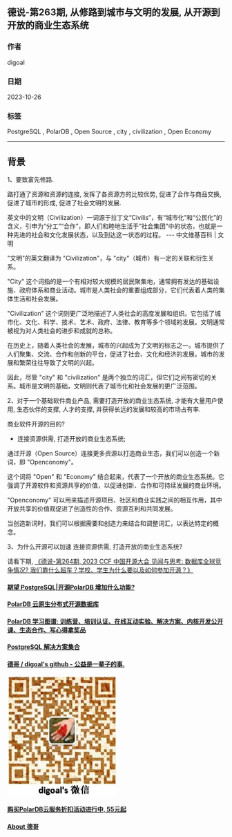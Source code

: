 ## 德说-第263期, 从修路到城市与文明的发展, 从开源到开放的商业生态系统    
                                                    
### 作者                                                    
digoal                                                    
                                                    
### 日期                                                    
2023-10-26                                           
                                                    
### 标签                                                    
PostgreSQL , PolarDB , Open Source , city , civilization , Open Economy       
                                                    
----                                                    
                                                    
## 背景   
1、要致富先修路.    
  
路打通了资源和资源的连接, 发挥了各资源方的比较优势, 促进了合作与商品交换, 促进了城市的形成, 促进了社会文明的发展.    
  
英文中的文明（Civilization）一词源于拉丁文“Civilis”，有“城市化”和“公民化”的含义，引申为“分工”“合作”，即人们和睦地生活于“社会集团”中的状态，也就是一种先进的社会和文化发展状态，以及到达这一状态的过程。  --- 中文维基百科 | 文明     
  
"文明"的英文翻译为 "Civilization"，与 "city"（城市）有一定的关联和衍生关系。  
  
"City" 这个词指的是一个有相对较大规模的居民聚集地，通常拥有发达的基础设施、政府体系和商业活动。城市是人类社会的重要组成部分，它们代表着人类的集体生活和社会发展。  
  
"Civilization" 这个词则更广泛地描述了人类社会的高度发展和组织。它包括了城市化、文化、科学、技术、艺术、政府、法律、教育等多个领域的发展。文明通常被视为对人类社会的进步和成就的总称。  
  
在历史上，随着人类社会的发展，城市的兴起成为了文明的标志之一。城市提供了人们聚集、交流、合作和创新的平台，促进了社会、文化和经济的发展。城市的发展和繁荣往往导致了文明的兴起。  
  
因此，尽管 "city" 和 "civilization" 是两个独立的词汇，但它们之间有密切的关系。城市是文明的基础，文明则代表了城市化和社会发展的更广泛范围。  
  
  
2、对于一个基础软件商业产品, 需要打造开放的商业生态系统, 才能有大量用户使用, 生态伙伴的支撑, 人才的支撑, 并获得长远的发展和较高的市场占有率.    
  
商业软件开源的目的?   
- 连接资源供需, 打造开放的商业生态系统;   
  
通过开源（Open Source）连接更多资源以打造商业生态，我们可以创造一个新词，即 "Openconomy"。  
  
这个词将 "Open" 和 "Economy" 结合起来，代表了一个开放的商业生态系统。它强调了开源软件和资源共享的价值，以促进创新、合作和可持续发展的商业环境。  
  
"Openconomy" 可以用来描述开源项目、社区和商业实践之间的相互作用，其中开放共享的价值观促进了创造性的合作、资源互利和共同发展。  
  
当创造新词时，我们可以根据需要和创造力来结合和调整词汇，以表达特定的概念。  
  
3、为什么开源可以加速 连接资源供需, 打造开放的商业生态系统?   
  
请看下期, [《德说-第264期, 2023 CCF 中国开源大会 见闻与思考: 数据库全球竞争情况? 我们靠什么超车？学校、学生为什么要以及如何参加开源？》](../202310/20231026_05.md)    
  
  
#### [期望 PostgreSQL|开源PolarDB 增加什么功能?](https://github.com/digoal/blog/issues/76 "269ac3d1c492e938c0191101c7238216")
  
  
#### [PolarDB 云原生分布式开源数据库](https://github.com/ApsaraDB "57258f76c37864c6e6d23383d05714ea")
  
  
#### [PolarDB 学习图谱: 训练营、培训认证、在线互动实验、解决方案、内核开发公开课、生态合作、写心得拿奖品](https://www.aliyun.com/database/openpolardb/activity "8642f60e04ed0c814bf9cb9677976bd4")
  
  
#### [PostgreSQL 解决方案集合](../201706/20170601_02.md "40cff096e9ed7122c512b35d8561d9c8")
  
  
#### [德哥 / digoal's github - 公益是一辈子的事.](https://github.com/digoal/blog/blob/master/README.md "22709685feb7cab07d30f30387f0a9ae")
  
  
![digoal's wechat](../pic/digoal_weixin.jpg "f7ad92eeba24523fd47a6e1a0e691b59")
  
  
#### [购买PolarDB云服务折扣活动进行中, 55元起](https://www.aliyun.com/activity/new/polardb-yunparter?userCode=bsb3t4al "e0495c413bedacabb75ff1e880be465a")
  
  
#### [About 德哥](https://github.com/digoal/blog/blob/master/me/readme.md "a37735981e7704886ffd590565582dd0")
  
